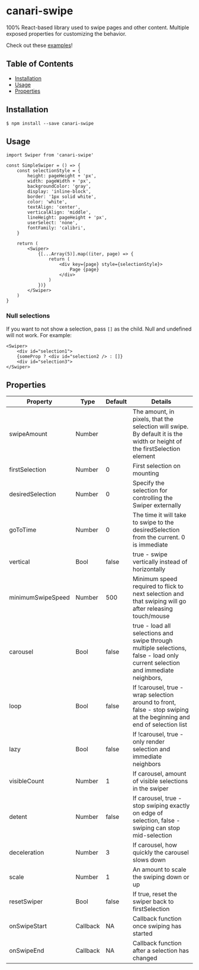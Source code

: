 # canari-swipe

100% React-based library used to swipe pages and other content. Multiple exposed properties for customizing the behavior.

Check out these [examples](https://geedollaholla.github.io/canari-swipe/)!

## Table of Contents

-   [Installation](#installation)
-   [Usage](#usage)
-   [Properties](#properties)

## Installation

`$ npm install --save canari-swipe`

## Usage

```
import Swiper from 'canari-swipe'

const SimpleSwiper = () => {
	const selectionStyle = {
		height: pageHeight + 'px',
		width: pageWidth + 'px',
		backgroundColor: 'gray',
		display: 'inline-block',
		border: '1px solid white',
		color: 'white',
		textAlign: 'center',
		verticalAlign: 'middle',
		lineHeight: pageHeight + 'px',
		userSelect: 'none',
		fontFamily: 'calibri',
	}

	return (
		<Swiper>
			{[...Array(5)].map((iter, page) => {
				return (
					<div key={page} style={selectionStyle}>
						Page {page}
					</div>
				)
			})}
		</Swiper>
	)
}

```

### Null selections

If you want to not show a selection, pass `[]` as the child. Null and undefined will not work. For example:

```
<Swiper>
	<div id="selection1">
	{someProp ? <div id="selection2 /> : []}
	<div id="selection3">
</Swiper>
```

## Properties

| Property          | Type     | Default | Details                                                                                                                        |
| ----------------- | -------- | ------- | ------------------------------------------------------------------------------------------------------------------------------ |
| swipeAmount       | Number   |         | The amount, in pixels, that the selection will swipe. By default it is the width or height of the firstSelection element       |
| firstSelection    | Number   | 0       | First selection on mounting                                                                                                    |
| desiredSelection  | Number   | 0       | Specify the selection for controlling the Swiper externally                                                                    |
| goToTime          | Number   | 0       | The time it will take to swipe to the desiredSelection from the current. 0 is immediate                                        |
| vertical          | Bool     | false   | true - swipe vertically instead of horizontally                                                                                |
| minimumSwipeSpeed | Number   | 500     | Minimum speed required to flick to next selection and that swiping will go after releasing touch/mouse                         |
| carousel          | Bool     | false   | true - load all selections and swipe through multiple selections, false - load only current selection and immediate neighbors, |
| loop              | Bool     | false   | If !carousel, true - wrap selection around to front, false - stop swiping at the beginning and end of selection list           |
| lazy              | Bool     | false   | If !carousel, true - only render selection and immediate neighbors                                                             |
| visibleCount      | Number   | 1       | If carousel, amount of visible selections in the swiper                                                                        |
| detent            | Number   | false   | If carousel, true - stop swiping exactly on edge of selection, false - swiping can stop mid-selection                          |
| deceleration      | Number   | 3       | If carousel, how quickly the carousel slows down                                                                               |
| scale             | Number   | 1       | An amount to scale the swiping down or up                                                                                      |
| resetSwiper       | Bool     | false   | If true, reset the swiper back to firstSelection                                                                               |
| onSwipeStart      | Callback | NA      | Callback function once swiping has started                                                                                     |
| onSwipeEnd        | Callback | NA      | Callback function after a selection has changed                                                                                |
